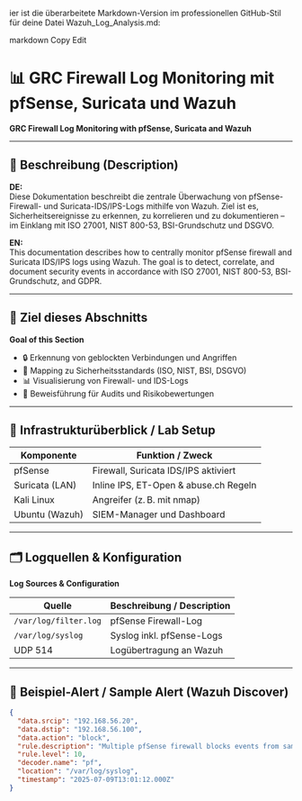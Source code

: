 ier ist die überarbeitete Markdown-Version im professionellen GitHub-Stil für deine Datei Wazuh_Log_Analysis.md:

markdown
Copy
Edit
# 📊 GRC Firewall Log Monitoring mit pfSense, Suricata und Wazuh  
**GRC Firewall Log Monitoring with pfSense, Suricata and Wazuh**

---

## 🧾 Beschreibung (Description)

**DE:**  
Diese Dokumentation beschreibt die zentrale Überwachung von pfSense-Firewall- und Suricata-IDS/IPS-Logs mithilfe von Wazuh. Ziel ist es, Sicherheitsereignisse zu erkennen, zu korrelieren und zu dokumentieren – im Einklang mit ISO 27001, NIST 800-53, BSI-Grundschutz und DSGVO.

**EN:**  
This documentation describes how to centrally monitor pfSense firewall and Suricata IDS/IPS logs using Wazuh. The goal is to detect, correlate, and document security events in accordance with ISO 27001, NIST 800-53, BSI-Grundschutz, and GDPR.

---

## 🎯 Ziel dieses Abschnitts  
**Goal of this Section**

- 🔒 Erkennung von geblockten Verbindungen und Angriffen  
- 🧩 Mapping zu Sicherheitsstandards (ISO, NIST, BSI, DSGVO)  
- 📊 Visualisierung von Firewall- und IDS-Logs  
- 📎 Beweisführung für Audits und Risikobewertungen  

---

## 🧰 Infrastrukturüberblick / Lab Setup

| Komponente        | Funktion / Zweck                      |
|------------------|----------------------------------------|
| pfSense           | Firewall, Suricata IDS/IPS aktiviert  |
| Suricata (LAN)    | Inline IPS, ET-Open & abuse.ch Regeln |
| Kali Linux        | Angreifer (z. B. mit nmap)            |
| Ubuntu (Wazuh)    | SIEM-Manager und Dashboard             |

---

## 🗂️ Logquellen & Konfiguration  
**Log Sources & Configuration**

| Quelle | Beschreibung / Description |
|--------|----------------------------|
| `/var/log/filter.log` | pfSense Firewall-Log |
| `/var/log/syslog`     | Syslog inkl. pfSense-Logs |
| UDP 514                | Logübertragung an Wazuh |

---

## 🚨 Beispiel-Alert / Sample Alert (Wazuh Discover)

```json
{
  "data.srcip": "192.168.56.20",
  "data.dstip": "192.168.56.100",
  "data.action": "block",
  "rule.description": "Multiple pfSense firewall blocks events from same source.",
  "rule.level": 10,
  "decoder.name": "pf",
  "location": "/var/log/syslog",
  "timestamp": "2025-07-09T13:01:12.000Z"
}
